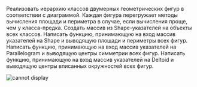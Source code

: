 Реализовать иерархию классов двумерных геометрических фигур в соответствии с диаграммой.
Каждая фигура перегружает методы вычисления площади и периметра в случае, если вычисления проще, чем у класса-предка.
Создать массив из Shape-указателей на объекты всех классов.
Написать функцию, принимающую на вход массив указателей на Shape и выводящую площади и периметры всех фигур.
Написать функцию, принимающую на вход массив указателей на Parallelogram и выводящую центры симметрии всех фигур.
Написать функцию, принимающую на вход массив указателей на Deltoid и выводящую центры вписанных окружностей всех фигур.

![cannot display](https://github.com/thedeepestreality/lectures2020/tree/master/2sem/Inheritance/Tasks/shapes.png "Shapes hierarchy diagram")